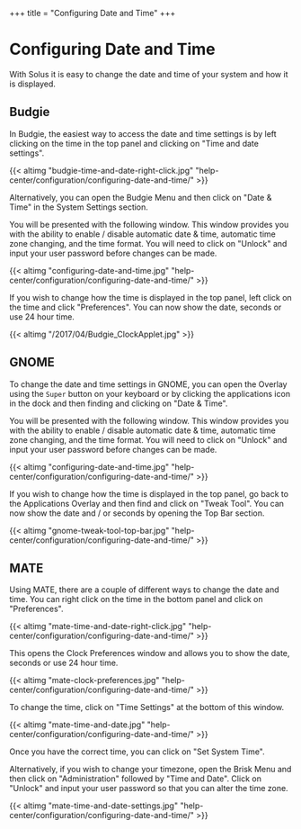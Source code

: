 +++
title = "Configuring Date and Time"
+++
# Configuring Date and Time

With Solus it is easy to change the date and time of your system and how it is displayed.

## Budgie

In Budgie, the easiest way to access the date and time settings is by left clicking on the time in the top panel and clicking on "Time and date settings".  

{{< altimg "budgie-time-and-date-right-click.jpg" "help-center/configuration/configuring-date-and-time/" >}}

Alternatively, you can open the Budgie Menu and then click on "Date & Time" in the System Settings section.

You will be presented with the following window. This window provides you with the ability to enable / disable automatic date & time, automatic time zone changing, and the time format.  You will need to click on "Unlock" and input your user password before changes can be made.

{{< altimg "configuring-date-and-time.jpg" "help-center/configuration/configuring-date-and-time/" >}}

If you wish to change how the time is displayed in the top panel, left click on the time and click "Preferences".  You can now show the date, seconds or use 24 hour time.

{{< altimg "/2017/04/Budgie_ClockApplet.jpg" >}}

## GNOME

To change the date and time settings in GNOME, you can open the Overlay using the `Super` button on your keyboard or by clicking the applications icon in the dock and then finding and clicking on "Date & Time".

You will be presented with the following window. This window provides you with the ability to enable / disable automatic date & time, automatic time zone changing, and the time format.  You will need to click on "Unlock" and input your user password before changes can be made.

{{< altimg "configuring-date-and-time.jpg" "help-center/configuration/configuring-date-and-time/" >}}

If you wish to change how the time is displayed in the top panel, go back to the Applications Overlay and then find and click on "Tweak Tool".  You can now show the date and / or seconds by opening the Top Bar section.

{{< altimg "gnome-tweak-tool-top-bar.jpg" "help-center/configuration/configuring-date-and-time/" >}}

## MATE

Using MATE, there are a couple of different ways to change the date and time.  You can right click on the time in the bottom panel and click on "Preferences".

{{< altimg "mate-time-and-date-right-click.jpg" "help-center/configuration/configuring-date-and-time/" >}}

This opens the Clock Preferences window and allows you to show the date, seconds or use 24 hour time.

{{< altimg "mate-clock-preferences.jpg" "help-center/configuration/configuring-date-and-time/" >}}

To change the time, click on "Time Settings" at the bottom of this window.

{{< altimg "mate-time-and-date.jpg" "help-center/configuration/configuring-date-and-time/" >}}

Once you have the correct time, you can click on "Set System Time".

Alternatively, if you wish to change your timezone, open the Brisk Menu and then click on "Administration" followed by "Time and Date".  Click on "Unlock" and input your user password so that you can alter the time zone.  

{{< altimg "mate-time-and-date-settings.jpg" "help-center/configuration/configuring-date-and-time/" >}}
